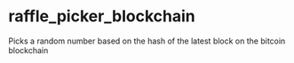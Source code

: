 # raffle_picker_blockchain
Picks a random number based on the hash of the latest block on the bitcoin blockchain
